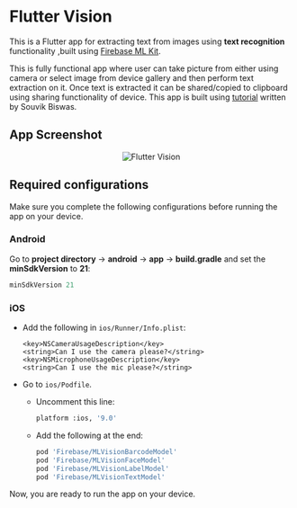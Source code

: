 # Flutter Vision

This is a Flutter app for extracting text from images using **text recognition** functionality ,built using [Firebase ML Kit](https://firebase.google.com/docs/ml-kit). 

This is fully functional app where user can take picture from either using camera or select image from device gallery and then perform text extraction on it. Once text is extracted it can be shared/copied to clipboard using sharing functionality of device.
This app is built using [tutorial](https://blog.codemagic.io/text-recognition-using-firebase-ml-kit-flutter) written by Souvik Biswas.




## App Screenshot

<p align="center">
  <img src="https://github.com/sbis04/flutter_vision/raw/master/Screenshots/mlkit.png" alt="Flutter Vision" />
</p>

## Required configurations

Make sure you complete the following configurations before running the app on your device.

### Android

Go to **project directory** -> **android** -> **app** -> **build.gradle** and set the **minSdkVersion** to **21**:

```gradle
minSdkVersion 21
```

### iOS

* Add the following in `ios/Runner/Info.plist`:
  ```
  <key>NSCameraUsageDescription</key>
  <string>Can I use the camera please?</string>
  <key>NSMicrophoneUsageDescription</key>
  <string>Can I use the mic please?</string>
  ```

* Go to `ios/Podfile`.
  * Uncomment this line:
    ```bash
    platform :ios, '9.0'
    ```

  * Add the following at the end:
    ```bash
    pod 'Firebase/MLVisionBarcodeModel'
    pod 'Firebase/MLVisionFaceModel'
    pod 'Firebase/MLVisionLabelModel'
    pod 'Firebase/MLVisionTextModel'
    ```

Now, you are ready to run the app on your device.

